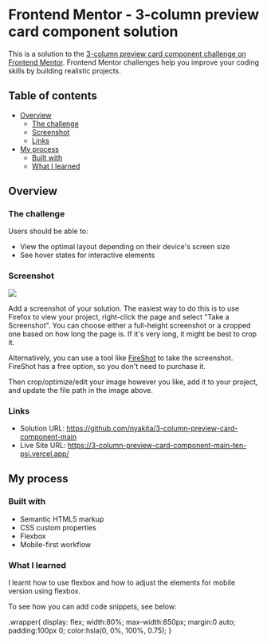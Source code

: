 # Frontend Mentor - 3-column preview card component solution

This is a solution to the [3-column preview card component challenge on Frontend Mentor](https://www.frontendmentor.io/challenges/3column-preview-card-component-pH92eAR2-). Frontend Mentor challenges help you improve your coding skills by building realistic projects. 

## Table of contents

- [Overview](#overview)
  - [The challenge](#the-challenge)
  - [Screenshot](#screenshot)
  - [Links](#links)
- [My process](#my-process)
  - [Built with](#built-with)
  - [What I learned](#what-i-learned)


## Overview

### The challenge

Users should be able to:

- View the optimal layout depending on their device's screen size
- See hover states for interactive elements

### Screenshot

![](./screenshot.jpg)

Add a screenshot of your solution. The easiest way to do this is to use Firefox to view your project, right-click the page and select "Take a Screenshot". You can choose either a full-height screenshot or a cropped one based on how long the page is. If it's very long, it might be best to crop it.

Alternatively, you can use a tool like [FireShot](https://getfireshot.com/) to take the screenshot. FireShot has a free option, so you don't need to purchase it. 

Then crop/optimize/edit your image however you like, add it to your project, and update the file path in the image above.

### Links

- Solution URL: https://github.com/nyakita/3-column-preview-card-component-main
- Live Site URL: https://3-column-preview-card-component-main-ten-psi.vercel.app/

## My process

### Built with

- Semantic HTML5 markup
- CSS custom properties
- Flexbox
- Mobile-first workflow

### What I learned

I learnt how to use flexbox and how to adjust the elements for mobile version using flexbox.

To see how you can add code snippets, see below:

.wrapper{
  display: flex;
  width:80%;
  max-width:850px;
  margin:0 auto;
  padding:100px 0;
  color:hsla(0, 0%, 100%, 0.75);
}


